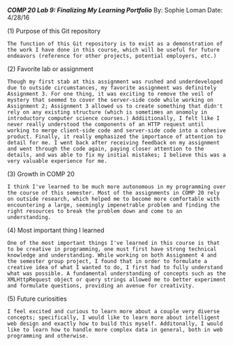 ***COMP 20 Lab 9: Finalizing My Learning Portfolio***
By: Sophie Loman
Date: 4/28/16

(1) Purpose of this Git repository

	The function of this Git repository is to exist as a demonstration of the work I have done in this course, which will be useful for future endeavors (reference for other projects, potential employers, etc.)

(2) Favorite lab or assignment

	Though my first stab at this assignment was rushed and underdeveloped due to outside circumstances, my favorite assignment was definitely Assignment 3. For one thing, it was exciting to remove the veil of mystery that seemed to cover the server-side code while working on Assignment 2; Assignment 3 allowed us to create something that didn't rely on any existing structure (which is sometimes an anomoly in introductory computer science courses.) Addiitionally, I felt like I never really understood the components of an HTTP request until working to merge client-side code and server-side code into a cohesive product. Finally, it really emphasized the importance of attention to detail for me. I went back after receiving feedback on my assignment and went through the code again, paying closer attention to the details, and was able to fix my initial mistakes; I believe this was a very valuable experience for me. 

(3) Growth in COMP 20

	I think I've learned to be much more autonomous in my programming over the course of this semester. Most of the assignments in COMP 20 rely on outside research, which helped me to become more comfortable with encountering a large, seemingly impenetrable problem and finding the right resources to break the problem down and come to an understanding. 

(4) Most important thing I learned

	One of the most important things I've learned in this course is that to be creative in programming, one must first have strong technical knowledge and understanding. While working on both Assignment 4 and the semester group project, I found that in order to formulate a creative idea of what I wanted to do, I first had to fully understand what was possible. A fundamental understanding of concepts such as the XMLHttpRequest object or query strings allowed me to better experiment and formulate questions, providing an avenue for creativity.

(5) Future curiosities

	I feel excited and curious to learn more about a couple very diverse concepts; specifically, I would like to learn more about intelligent web design and exactly how to build this myself. Additonally, I would like to learn how to handle more complex data in general, both in web programming and otherwise.
